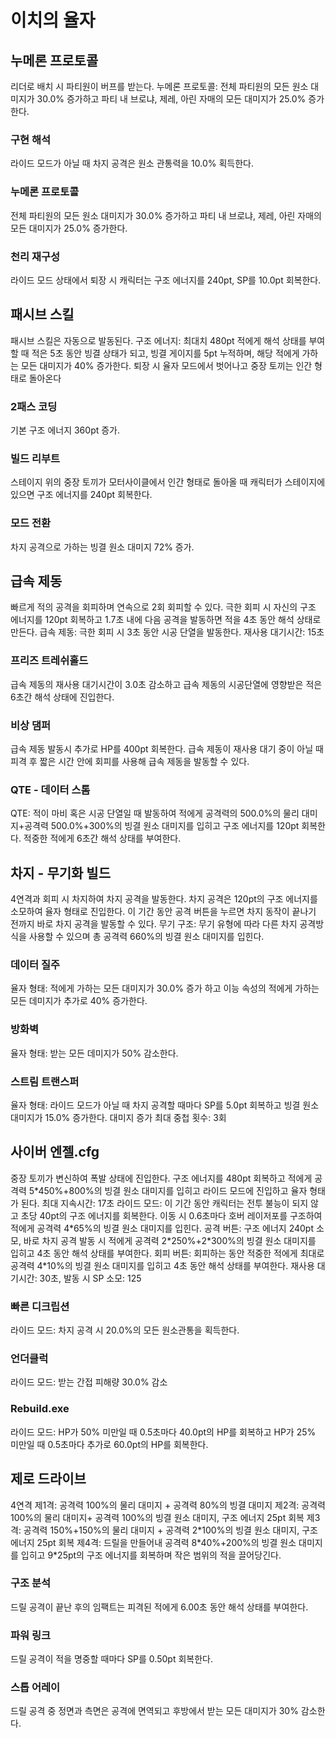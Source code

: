 # 이치의 율자

## 누메론 프로토콜

리더로 배치 시 파티원이 버프를 받는다.
누메론 프로토콜: 전체 파티원의 모든 원소 대미지가 30.0% 증가하고 파티 내 브로냐, 제레, 아린 자매의 모든 대미지가 25.0% 증가한다.

### 구현 해석

라이드 모드가 아닐 때 차지 공격은 원소 관통력을 10.0% 획득한다.

### 누메론 프로토콜

전체 파티원의 모든 원소 대미지가 30.0% 증가하고 파티 내 브로냐, 제레, 아린 자매의 모든 대미지가 25.0% 증가한다.

### 천리 재구성

라이드 모드 상태에서 퇴장 시 캐릭터는 구조 에너지를 240pt, SP를 10.0pt 회복한다.

## 패시브 스킬

패시브 스킬은 자동으로 발동된다.
구조 에너지: 최대치 480pt
적에게 해석 상태를 부여할 때 적은 5초 동안 빙결 상태가 되고, 빙결 게이지를 5pt 누적하며, 해당 적에게 가하는 모든 대미지가 40% 증가한다.
퇴장 시 율자 모드에서 벗어나고 중장 토끼는 인간 형태로 돌아온다

### 2패스 코딩

기본 구조 에너지 360pt 증가.

### 빌드 리부트

스테이지 위의 중장 토끼가 모터사이클에서 인간 형태로 돌아올 때 캐릭터가 스테이지에 있으면 구조 에너지를 240pt 회복한다.

### 모드 전환

차지 공격으로 가하는 빙결 원소 대미지 72% 증가.

## 급속 제동

빠르게 적의 공격을 회피하며 연속으로 2회 회피할 수 있다.
극한 회피 시 자신의 구조 에너지를 120pt 회복하고 1.7초 내에 다음 공격을 발동하면 적을 4초 동안 해석 상태로 만든다.
급속 제동: 극한 회피 시 3초 동안 시공 단열을 발동한다. 재사용 대기시간: 15초

### 프리즈 트레쉬홀드

급속 제동의 재사용 대기시간이 3.0초 감소하고 급속 제동의 시공단열에 영향받은 적은 6초간 해석 상태에 진입한다.

### 비상 댐퍼

급속 제동 발동시 추가로 HP를 400pt 회복한다. 급속 제동이 재사용 대기 중이 아닐 때 피격 후 짧은 시간 안에 회피를 사용해 급속 제동을 발동할 수 있다.

### QTE - 데이터 스톰

QTE: 적이 마비 혹은 시공 단열일 때 발동하여 적에게 공격력의 500.0%의 물리 대미지+공격력 500.0%+300%의 빙결 원소 대미지를 입히고 구조 에너지를 120pt 회복한다. 적중한 적에게 6초간 해석 상태를 부여한다.

## 차지 - 무기화 빌드

4연격과 회피 시 차지하여 차지 공격을 발동한다.
차지 공격은 120pt의 구조 에너지를 소모하여 율자 형태로 진입한다. 이 기간 동안 공격 버튼을 누르면 차지 동작이 끝나기 전까지 바로 차지 공격을 발동할 수 있다.
무기 구조: 무기 유형에 따라 다른 차지 공격방식을 사용할 수 있으며 총 공격력 660%의 빙결 원소 대미지를 입힌다.

### 데이터 질주

율자 형태: 적에게 가하는 모든 대미지가 30.0% 증가 하고 이능 속성의 적에게 가하는 모든 데미지가 추가로 40% 증가한다.

### 방화벽

율자 형태: 받는 모든 데미지가 50% 감소한다.

### 스트림 트랜스퍼

율자 형태: 라이드 모드가 아닐 때 차지 공격할 때마다 SP를 5.0pt 회복하고 빙결 원소 대미지가 15.0% 증가한다. 대미지 증가 최대 중첩 횟수: 3회

## 사이버 엔젤.cfg

중장 토끼가 변신하여 폭발 상태에 진입한다.
구조 에너지를 480pt 회복하고 적에게 공격력 5\*450%+800%의 빙결 원소 대미지를 입히고 라이드 모드에 진입하고 율자 형태가 된다. 최대 지속시간: 17초
라이드 모드: 이 기간 동안 캐릭터는 전투 불능이 되지 않고 초당 40pt의 구조 에너지를 회복한다. 이동 시 0.6초마다 호버 레이저포를 구조하여 적에게 공격력 4\*65%의 빙결 원소 대미지를 입힌다.
공격 버튼: 구조 에너지 240pt 소모, 바로 차지 공격 발동 시 적에게 공격력 2\*250%+2\*300%의 빙결 원소 대미지를 입히고 4초 동안 해석 상태를 부여한다.
회피 버튼: 회피하는 동안 적중한 적에게 최대로 공격력 4\*10%의 빙결 원소 대미지를 입히고 4초 동안 해석 상태를 부여한다.
재사용 대기시간: 30초, 발동 시 SP 소모: 125

### 빠른 디크립션

라이드 모드: 차지 공격 시 20.0%의 모든 원소관통을 획득한다.

### 언더클럭

라이드 모드: 받는 간접 피해량 30.0% 감소

### Rebuild.exe

라이드 모드: HP가 50% 미만일 때 0.5초마다 40.0pt의 HP를 회복하고 HP가 25% 미만일 때 0.5초마다 추가로 60.0pt의 HP를 회복한다.

## 제로 드라이브

4연격
제1격: 공격력 100%의 물리 대미지 + 공격력 80%의 빙결 대미지
제2격: 공격력 100%의 물리 대미지+ 공격력 100%의 빙결 원소 대미지,
구조 에너지 25pt 회복
제3격: 공격력 150%+150%의 물리 대미지 + 공격력 2\*100%의 빙결 원소 대미지,
구조 에너지 25pt 회복
제4격: 드릴을 만들어내 공격력 8\*40%+200%의 빙결 원소 대미지를 입히고
9\*25pt의 구조 에너지를 회복하며 작은 범위의 적을 끌어당긴다.

### 구조 분석

드릴 공격이 끝난 후의 임팩트는 피격된 적에게 6.00초 동안 해석 상태를 부여한다.

### 파워 링크

드릴 공격이 적을 명중할 때마다 SP를 0.50pt 회복한다.

### 스톱 어레이

드릴 공격 중 정면과 측면은 공격에 면역되고 후방에서 받는 모든 대미지가 30% 감소한다.
